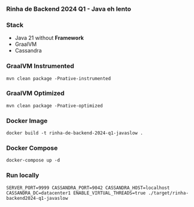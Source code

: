 ### Rinha de Backend 2024 Q1 - Java eh lento

### Stack

* Java 21 without **Framework**
* GraalVM
* Cassandra

### GraalVM Instrumented

```
mvn clean package -Pnative-instrumented
```

### GraalVM Optimized

```
mvn clean package -Pnative-optimized
```

### Docker Image

```
docker build -t rinha-de-backend-2024-q1-javaslow .
```

### Docker Compose

```
docker-compose up -d
```

### Run locally

`SERVER_PORT=9999 CASSANDRA_PORT=9042 CASSANDRA_HOST=localhost CASSANDRA_DC=datacenter1 ENABLE_VIRTUAL_THREADS=true ./target/rinha-backend2024-q1-javaslow`
